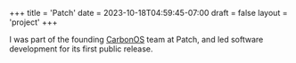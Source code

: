 +++
title = 'Patch'
date = 2023-10-18T04:59:45-07:00
draft = false
layout = 'project'
+++

I was part of the founding [CarbonOS](https://www.patch.io/carbonos) team at Patch, and led software development for its first public release.
